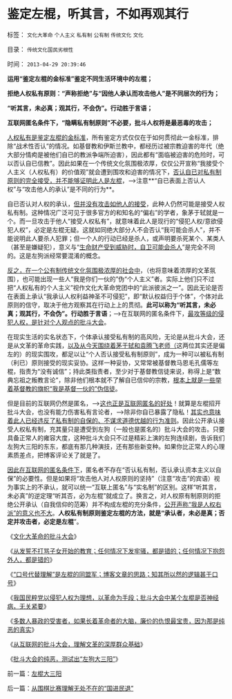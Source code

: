 # 鉴定左棍，听其言，不如再观其行

标签： `文化大革命` `个人主义` `私有制` `公有制` `传统文化` `文化` 

目录： `传统文化国民劣根性`

时间： `2013-04-29 20:39:46`

**运用“鉴定左棍的金标准”鉴定不同生活环境中的左棍；**

**拒绝人权私有原则：“声称拒绝”与“因他人承认而攻击他人”是不同层次的行为；**

**“听其言，未必真；观其行，不会伪”。行动胜于言语；**

**互联网匿名条件下，“隐瞒私有制原则”不必要，批斗人权将是最恶毒的攻击；**



[人权私有是鉴定左棍的金标准](../../../2009/9/22/左右派的极之前卫与保守.md)，所有鉴定方式仅仅在于如何贯彻此一金标准，排除“战术性否认”的情况。如基督教和伊斯兰教中，都经历过被宗教迫害的年代（绝大部分情痀是被他们自已的教派争端所迫害），因此都有“面临被迫害的危险时，可以否认自已信教”。因此如果在一个传统文化氛围极浓厚，仅仅公开宣称“我接受个人主义（人权私有）的价值观”就会遭到围攻和迫害的情况下，[否认自已对私有制原则的完全接受，并不能够证明此人是左棍](http://darthvad.blog.163.com/blog/static/53399470201110873036161/)，——>注意**“自已表面上否认人权”与“攻击他人的承认”是不同的行为**。

自已否认对人权的承认，[但并没有攻击如他人的接受](../../../2009/11/12/别人的人权也是人权.md)，此种人仍然可能是接受人权私有制。这种情况广泛可见于很多官方的和知名的“偏右”的学者，象茅于轼就是一个。而一旦攻击于他人“接受人权私有”，就意味着此人是现行的“侵犯人权/意欲侵犯人权”，必定是左棍无疑。这就如同绝大部分人不会否认“我可能会杀人”，并不能说明此人要杀人犯罪；但一个人的行动已经是杀人，或声明要杀死某个、某类人（甚至是嫌疑犯），意义与“[生命财产受到威胁时，自卫可能会杀人](../../../2012/2/12/革命是不计成本的暴力建构；武力自卫针对革命.md)”是完全不同的。这是左狗派经常要混淆的概念。

[反之，在一个公有制传统文化氛围极浓厚的社会中](../../../2013/4/26/“天佑我中华兮，赐仁君；摊上好主子兮，赐我中国梦”.md)，（也将意味着浓厚的文革氛围），也可能出现一些人“我是你们一伙的”伪“个人主义”者。实际上他们只不过把“人权私有的个人主义”视作文化大革命党团中的“此派彼派之一”。因此无论是否在表面上承认“我承认人权利益神圣不可侵犯”，即“默认权益归于个体”，个体对此原则的信守，取决于他方观察其在行动上上的贯彻。**此可以称为“听其言，未必真；观其行，不会伪”。行动胜于言语**；——>在互联网的匿名条件下，[最攻等级的侵犯人权，是针对个人观点的批斗大会](../../../2013/4/19/在互联网上真实体验文革的批斗大会.md)。

在现实生活的实名状态下，个体承认接受私有制的高风险，无论是从批斗大会，还是从文革的革命实践，[以及从今天围绕着茅于轼和袁腾飞老师（](../../../2010/5/17/袁腾飞绝没有人身攻击却遭毛派人身攻击.md)这两位其实还是偏左的）的现实围攻，都足以让“个人否认接受私有制原则”，成为一种可以被私有制（利已）原则接受的现实妥协。这样一种妥协，又常常被基督教马恩毛孔儒等左棍，指责为“没有诚信”；持此类指责者，至少对于基督教信徒来说，称得上是“数典忘祖之叛教言论”，除非他们根本就不了解自已信仰的宗教，[根本上就是一些举着基督教的旗帜“我是基督一伙的”伪信徒](../../../2013/4/20/中国的基督徒一般不了解自已的宗教，更不了解新教；.md)。

但是目前的互联网仍然是匿名，——>[这也正是互联网匿名的好处](../../../2013/3/31/传统文化感受到恐惧，下意识围剿“资本主义异端”.md)！就算是左棍招开批斗大会，也没有能力伤害私有言论者，——>除非你自已暴露了隐私！[其实也意味着此人已经违反了私有制的自保的、不谋求道德优越的行为准则](../../../2013/4/4/隐私武器，逻辑混乱不要紧，只要革命主义真.md)。因此公开承认接受人权私有制，充其量只是遭受到左狗（一般也是匿名的）批斗大会的攻击。只要具备正常人的雍容大度，这种批斗大会只不过是精彩上演的左狗连续剧，告诉我们左狗大三阳的东东，都底有那几种演技，还有那些新变种。如果你比正常人的心理素质差点，把博客评论关了就是了。

[因此在互联网的匿名条件下](../../../2013/3/30/隐私保护是资本主义的必要条件，实名制将围剿隐私.md)，匿名者不存在“否认私有制，否认承认资本主义以自保”的必要性。但是如果将“攻击他人对人权原则的坚持”（注意“攻击”的宾语）视为事实上的不承认，就可以统一“互联上匿名”与“实名制”的区别。这样“听其言，未必真”的逆定理“听其否，必为左棍”就成立了。换言之，对人权原有制原则的拒绝公开承认（自我信仰的范筹）并不构成左棍的充分条件，[公开声称“我是人权右派”的意义也不大](../../../2013/1/25/友善的稻草人意图强奸的恶意；.md)。**人权私有制原则鉴定左棍的方法，就是“承认者，未必是真；否定并攻击者，必定是左棍**”。

《[文化大革命的批斗大会](../../../2013/4/19/在互联网上真实体验文革的批斗大会.md)》

《[从发誓不打骂子女开始的教育；任何情况下发牢骚，都是错的；任何情况下抱怨外人，都是错的](../../../2013/4/20/教育，从发誓不打骂子女开始.md)》

《[“口号代替理解”是左棍的同盟军；博客文章的思路；知其所以然的逻辑甚于口号](../../../2013/4/21/“口号代替理解”是左棍的同盟军.md)》

《[我国民粹党以侵犯人权为理想，以革命为手段；批斗大会中某个左棍是否神经病，无关紧要](../../../2013/4/21/我国民粹“派”以侵犯人权为理想，以革命为手段.md)》

《[多数人暴政的受害者，如果长着革命者的大脑，廉价的仇恨最宝贵，因为那是纯恶的真实](../../../2013/4/21/多数人暴政的受害者，如果长着革命者的大脑.md)》

《[从互联网的批斗大会，理解文革的深厚群众基础](../../../2013/4/29/文化大革命深厚的群众基础.md)》

《[批斗大会的纯恶，测试出“左狗大三阳”](../../../2013/4/29/左棍大三阳.md)》



前一篇：[左棍大三阳](../../../2013/4/29/左棍大三阳.md)

后一篇：[从围棋比赛理解无处不在的“国进民退”](../../../2013/4/30/从围棋比赛理解无处不在的“国进民退”.md)